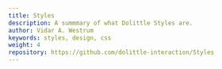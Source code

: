```yaml
---
title: Styles
description: A summmary of what Dolittle Styles are.
author: Vidar A. Westrum
keywords: styles, design, css
weight: 4
repository: https://github.com/dolittle-interaction/Styles
---
```


